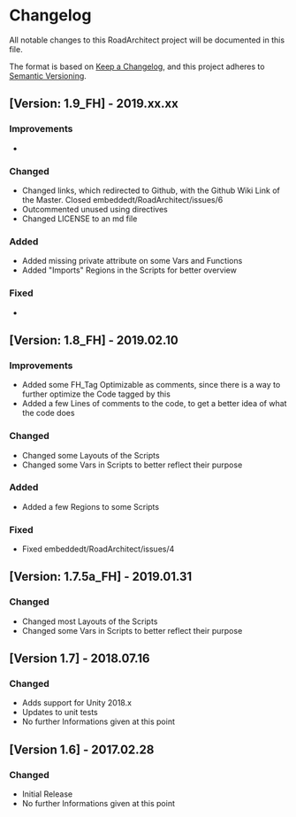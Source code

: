 # Changelog
All notable changes to this RoadArchitect project will be documented in this file.

The format is based on [Keep a Changelog](https://keepachangelog.com/en/1.0.0/),
and this project adheres to [Semantic Versioning](https://semver.org/spec/v2.0.0.html).


## [Version: 1.9_FH] - 2019.xx.xx
### Improvements
- 

### Changed
- Changed links, which redirected to Github, with the Github Wiki Link of the Master. Closed embeddedt/RoadArchitect/issues/6
- Outcommented unused using directives
- Changed LICENSE to an md file

### Added
- Added missing private attribute on some Vars and Functions
- Added "Imports" Regions in the Scripts for better overview

### Fixed
- 

## [Version: 1.8_FH] - 2019.02.10
### Improvements
- Added some FH_Tag Optimizable as comments, since there is a way to further optimize the Code tagged by this
- Added a few Lines of comments to the code, to get a better idea of what the code does

### Changed
- Changed some Layouts of the Scripts
- Changed some Vars in Scripts to better reflect their purpose

### Added
- Added a few Regions to some Scripts

### Fixed
- Fixed embeddedt/RoadArchitect/issues/4

## [Version: 1.7.5a_FH] - 2019.01.31
### Changed
- Changed most Layouts of the Scripts
- Changed some Vars in Scripts to better reflect their purpose

## [Version 1.7] - 2018.07.16
### Changed
- Adds support for Unity 2018.x
- Updates to unit tests
- No further Informations given at this point

## [Version 1.6] - 2017.02.28
### Changed
- Initial Release
- No further Informations given at this point